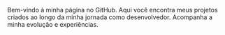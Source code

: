 Bem-vindo à minha página no GitHub. Aqui você encontra meus projetos criados ao longo da minha jornada como desenvolvedor. Acompanha a minha evolução e experiências. 

<!--
**FernandoDeCastro/FernandoDeCastro** is a ✨ _special_ ✨ repository because its `README.md` (this file) appears on your GitHub profile.

Here are some ideas to get you started:

- 🔭 I’m currently working on ...
- 🌱 I’m currently learning ...
- 👯 I’m looking to collaborate on ...
- 🤔 I’m looking for help with ...
- 💬 Ask me about ...
- 📫 How to reach me: ...
- 😄 Pronouns: ...
- ⚡ Fun fact: ...
-->
